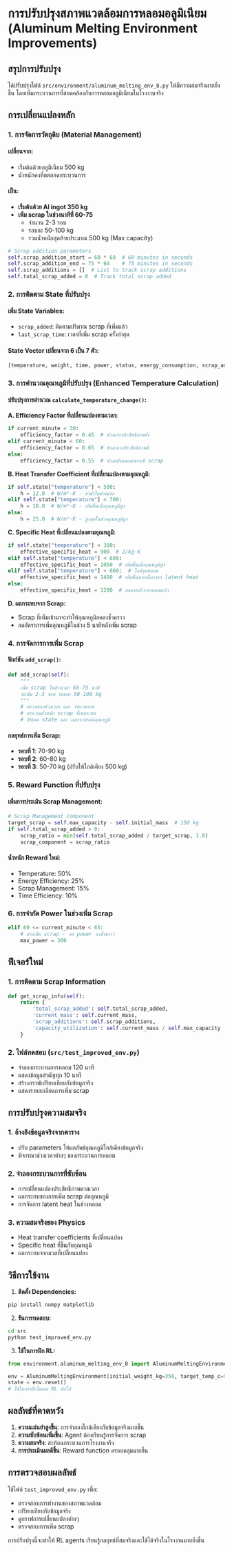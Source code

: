 # การปรับปรุงสภาพแวดล้อมการหลอมอลูมิเนียม (Aluminum Melting Environment Improvements)

## สรุปการปรับปรุง

ได้ปรับปรุงไฟล์ `src/environment/aluminum_melting_env_8.py` ให้มีความสมจริงมากยิ่งขึ้น โดยเพิ่มกระบวนการที่สอดคล้องกับการหลอมอลูมิเนียมในโรงงานจริง

## การเปลี่ยนแปลงหลัก

### 1. การจัดการวัตถุดิบ (Material Management)

#### เปลี่ยนจาก:
- เริ่มต้นด้วยอลูมิเนียม 500 kg
- น้ำหนักคงที่ตตลอดกระบวนการ

#### เป็น:
- **เริ่มต้นด้วย Al ingot 350 kg**
- **เพิ่ม scrap ในช่วงนาทีที่ 60-75**
  - จำนวน 2-3 รอบ
  - รอบละ 50-100 kg
  - รวมน้ำหนักสุดท้ายประมาณ 500 kg (Max capacity)

```python
# Scrap addition parameters
self.scrap_addition_start = 60 * 60  # 60 minutes in seconds
self.scrap_addition_end = 75 * 60    # 75 minutes in seconds
self.scrap_additions = []  # List to track scrap additions
self.total_scrap_added = 0  # Track total scrap added
```

### 2. การติดตาม State ที่ปรับปรุง

#### เพิ่ม State Variables:
- `scrap_added`: ติดตามปริมาณ scrap ที่เพิ่มแล้ว
- `last_scrap_time`: เวลาที่เพิ่ม scrap ครั้งล่าสุด

#### State Vector เปลี่ยนจาก 6 เป็น 7 ตัว:
```python
[temperature, weight, time, power, status, energy_consumption, scrap_added]
```

### 3. การคำนวณอุณหภูมิที่ปรับปรุง (Enhanced Temperature Calculation)

#### ปรับปรุงการคำนวณ `calculate_temperature_change()`:

**A. Efficiency Factor ที่เปลี่ยนแปลงตามเวลา:**
```python
if current_minute < 30:
    efficiency_factor = 0.45  # ช่วงแรกประสิทธิภาพต่ำ
elif current_minute < 60:
    efficiency_factor = 0.65  # ช่วงกลางประสิทธิภาพดี
else:
    efficiency_factor = 0.55  # ช่วงหลังลดลงเพราะมี scrap
```

**B. Heat Transfer Coefficient ที่เปลี่ยนแปลงตามอุณหภูมิ:**
```python
if self.state["temperature"] < 500:
    h = 12.0  # W/m²·K - ค่าต่ำในช่วงแรก
elif self.state["temperature"] < 700:
    h = 18.0  # W/m²·K - เพิ่มขึ้นเมื่ออุณหภูมิสูง
else:
    h = 25.0  # W/m²·K - สูงสุดในช่วงอุณหภูมิสูง
```

**C. Specific Heat ที่เปลี่ยนแปลงตามอุณหภูมิ:**
```python
if self.state["temperature"] < 300:
    effective_specific_heat = 900  # J/kg·K
elif self.state["temperature"] < 600:
    effective_specific_heat = 1050  # เพิ่มขึ้นเมื่ออุณหภูมิสูง
elif self.state["temperature"] < 660:  # ใกล้จุดหลอม
    effective_specific_heat = 1400  # เพิ่มขึ้นมากเนื่องจาก latent heat
else:
    effective_specific_heat = 1200  # ลดลงหลังจากหลอมแล้ว
```

**D. ผลกระทบจาก Scrap:**
- Scrap ที่เพิ่มเข้ามาจะทำให้อุณหภูมิลดลงชั่วคราว
- ลดอัตราการเพิ่มอุณหภูมิในช่วง 5 นาทีหลังเพิ่ม scrap

### 4. การจัดการการเพิ่ม Scrap

#### ฟังก์ชัน `add_scrap()`:
```python
def add_scrap(self):
    """
    เพิ่ม scrap ในช่วงเวลา 60-75 นาที
    จะเพิ่ม 2-3 รอบ รอบละ 50-100 kg
    """
    # ตรวจสอบช่วงเวลา และ จำนวนรอบ
    # คำนวณน้ำหนัก scrap ที่เหมาะสม
    # อัปเดต state และ ผลกระทบต่ออุณหภูมิ
```

#### กลยุทธ์การเพิ่ม Scrap:
- **รอบที่ 1**: 70-90 kg
- **รอบที่ 2**: 60-80 kg  
- **รอบที่ 3**: 50-70 kg (ปรับให้ใกล้เคียง 500 kg)

### 5. Reward Function ที่ปรับปรุง

#### เพิ่มการประเมิน Scrap Management:
```python
# Scrap Management Component
target_scrap = self.max_capacity - self.initial_mass  # 150 kg
if self.total_scrap_added > 0:
    scrap_ratio = min(self.total_scrap_added / target_scrap, 1.0)
    scrap_component = scrap_ratio
```

#### น้ำหนัก Reward ใหม่:
- Temperature: 50%
- Energy Efficiency: 25%
- Scrap Management: 15%
- Time Efficiency: 10%

### 6. การจำกัด Power ในช่วงเพิ่ม Scrap

```python
elif 60 <= current_minute < 65:
    # ช่วงเพิ่ม scrap - ลด power ลงชั่วคราว
    max_power = 300
```

## ฟีเจอร์ใหม่

### 1. การติดตาม Scrap Information
```python
def get_scrap_info(self):
    return {
        'total_scrap_added': self.total_scrap_added,
        'current_mass': self.current_mass,
        'scrap_additions': self.scrap_additions,
        'capacity_utilization': self.current_mass / self.max_capacity
    }
```

### 2. ไฟล์ทดสอบ (`src/test_improved_env.py`)
- จำลองกระบวนการหลอม 120 นาที
- แสดงข้อมูลสำคัญทุก 10 นาที
- สร้างกราฟเปรียบเทียบกับข้อมูลจริง
- แสดงรายละเอียดการเพิ่ม scrap

## การปรับปรุงความสมจริง

### 1. อ้างอิงข้อมูลจริงจากตาราง
- ปรับ parameters ให้ผลลัพธ์อุณหภูมิใกล้เคียงข้อมูลจริง
- พิจารณาช่วงเวลาต่างๆ ของกระบวนการหลอม

### 2. จำลองกระบวนการที่ซับซ้อน
- การเปลี่ยนแปลงประสิทธิภาพตามเวลา
- ผลกระทบของการเพิ่ม scrap ต่ออุณหภูมิ
- การจัดการ latent heat ในช่วงหลอม

### 3. ความสมจริงของ Physics
- Heat transfer coefficients ที่เปลี่ยนแปลง
- Specific heat ที่ขึ้นกับอุณหภูมิ
- ผลกระทบจากมวลที่เปลี่ยนแปลง

## วิธีการใช้งาน

1. **ติดตั้ง Dependencies:**
```bash
pip install numpy matplotlib
```

2. **รันการทดสอบ:**
```bash
cd src
python test_improved_env.py
```

3. **ใช้ในการฝึก RL:**
```python
from environment.aluminum_melting_env_8 import AluminumMeltingEnvironment

env = AluminumMeltingEnvironment(initial_weight_kg=350, target_temp_c=900)
state = env.reset()
# ใช้ในการฝึกโมเดล RL ต่อไป
```

## ผลลัพธ์ที่คาดหวัง

1. **ความแม่นยำสูงขึ้น**: การจำลองใกล้เคียงกับข้อมูลจริงมากขึ้น
2. **ความซับซ้อนเพิ่มขึ้น**: Agent ต้องเรียนรู้การจัดการ scrap
3. **ความสมจริง**: สะท้อนกระบวนการโรงงานจริง
4. **การประเมินผลดีขึ้น**: Reward function ครอบคลุมมากขึ้น

## การตรวจสอบผลลัพธ์

ใช้ไฟล์ `test_improved_env.py` เพื่อ:
- ตรวจสอบการทำงานของสภาพแวดล้อม
- เปรียบเทียบกับข้อมูลจริง
- ดูกราฟการเปลี่ยนแปลงต่างๆ
- ตรวจสอบการเพิ่ม scrap

การปรับปรุงนี้จะทำให้ RL agents เรียนรู้กลยุทธ์ที่สมจริงและใช้ได้จริงในโรงงานมากยิ่งขึ้น